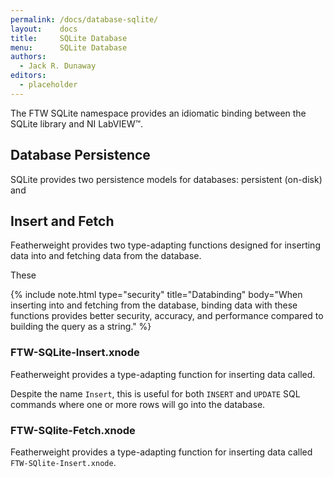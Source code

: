 ```yaml
---
permalink: /docs/database-sqlite/
layout:    docs
title:     SQLite Database
menu:      SQLite Database
authors:
  - Jack R. Dunaway
editors:
  - placeholder
---
```


The FTW SQLite namespace provides an idiomatic binding between the SQLite
library and NI LabVIEW™.

## Database Persistence

SQLite provides two persistence models for databases: persistent (on-disk) and

## Insert and Fetch

Featherweight provides two type-adapting functions designed for inserting data
into and fetching data from the database.

These

{% include note.html type="security" title="Databinding" body="When inserting into and fetching from the database, binding data with these functions provides better security, accuracy, and performance compared to building the query as a string." %}

### FTW-SQLite-Insert.xnode

Featherweight provides a type-adapting function for inserting data called.

Despite the name `Insert`, this is useful for both `INSERT` and `UPDATE` SQL
commands where one or more rows will go into the database.

### FTW-SQlite-Fetch.xnode

Featherweight provides a type-adapting function for inserting data called
`FTW-SQlite-Insert.xnode`.
